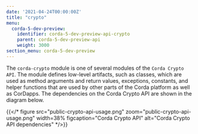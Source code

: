 ```yaml
---
date: '2021-04-24T00:00:00Z'
title: "crypto"
menu:
  corda-5-dev-preview:
    identifier: corda-5-dev-preview-api-crypto
    parent: corda-5-dev-preview-api
    weight: 3000
section_menu: corda-5-dev-preview
---
```

The `corda-crypto` module is one of several modules of the `Corda Crypto API`. The module defines low-level artifacts, such as classes, which are used as method arguments and return values, exceptions, constants, and helper functions that are used by other parts of the Corda platform as well as CorDapps. The dependencies on the Corda Crypto API are shown in the diagram below.

{{</*
  figure
	 src="public-crypto-api-usage.png"
	 zoom="public-crypto-api-usage.png"
   width=38%
	 figcaption="Corda Crypto API"
	 alt="Corda Crypto API dependencies"
*/>}}
